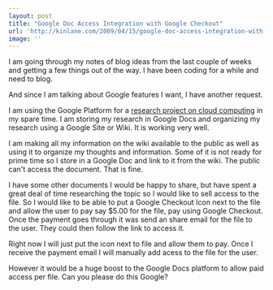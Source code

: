 ```yaml
---
layout: post
title: "Google Doc Access Integration with Google Checkout"
url: 'http://kinlane.com/2009/04/15/google-doc-access-integration-with-google-checkout/'
image: ''
---
```


I am going through my notes of blog ideas from the last couple of weeks and getting a few things out of the way. I have been coding for a while and need to blog.

And since I am talking about Google features I want, I have another request.

I am using the Google Platform for a [research project on cloud computing][1] in my spare time. I am storing my research in Google Docs and organizing my research using a Google Site or Wiki. It is working very well.

I am making all my information on the wiki available to the public as well as using it to organize my thoughts and information. Some of it is not ready for prime time so I store in a Google Doc and link to it from the wiki. The public can't access the document. That is fine.

I have some other documents I would be happy to share, but have spent a great deal of time researching the topic so I would like to sell access to the file. So I would like to be able to put a Google Checkout Icon next to the file and allow the user to pay say $5.00 for the file, pay using Google Checkout. Once the payment goes through it was send an share email for the file to the user. They could then follow the link to access it.

Right now I will just put the icon next to file and allow them to pay. Once I receive the payment email I will manually add acess to the file for the user.

However it would be a huge boost to the Google Docs platform to allow paid access per file. Can you please do this Google?

   [1]: http://cloud.kinlane.com (Cloud Computing)
